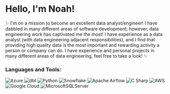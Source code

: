 # Hello, I'm Noah!

:sparkles:
I'm on a mission to become an excellent data analyst/engineer! I have dabbled in many different areas of software development; however, data engineering work has captivated me the most! I have experience as a data analyst (with  data engineering adjacent responsibilities), and I find that providing high quality data is the most important and rewarding activity a person or company can do. I have experience and personal projects in many different areas of data engineering, feel free to take a look! 
:sparkles:

### Languages and Tools:

![Azure](https://img.shields.io/badge/azure-%230072C6.svg?style=for-the-badge&logo=microsoftazure&logoColor=white)
![dbt](https://a11ybadges.com/badge?logo=dbt)
![Python](https://img.shields.io/badge/python-3670A0?style=for-the-badge&logo=python&logoColor=ffdd54)
![Snowflake](https://a11ybadges.com/badge?logo=snowflake)
![Apache Airflow](https://img.shields.io/badge/Apache%20Airflow-017CEE?style=for-the-badge&logo=Apache%20Airflow&logoColor=white)
![C Sharp](https://a11ybadges.com/badge?logo=csharp)
![AWS](https://img.shields.io/badge/AWS-%23FF9900.svg?style=for-the-badge&logo=amazon-aws&logoColor=white)
![Google Cloud](https://img.shields.io/badge/GoogleCloud-%234285F4.svg?style=for-the-badge&logo=google-cloud&logoColor=white)
![MicrosoftSQLServer](https://img.shields.io/badge/Microsoft%20SQL%20Sever-CC2927?style=for-the-badge&logo=microsoft%20sql%20server&logoColor=white)
